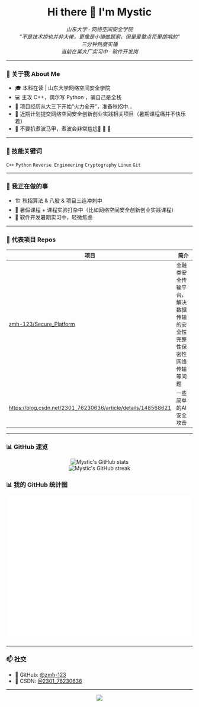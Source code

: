 <h1 align="center">Hi there 👋 I'm Mystic</h1>

<p align="center">
  <em>山东大学 · 网络空间安全学院</em><br/>
  <em>“不是技术控也并非大佬，更像是小镇做题家，但是爱整点花里胡哨的”</em><br/>
  <em>三分钟热度实锤</em><br/>
  <em>当前在某大厂实习中 · 软件开发岗</em>
</p>



---

### 🧠 关于我 About Me

- 🎓 本科在读 | 山东大学网络空间安全学院  
- 💻 主攻 C++，偶尔写 Python ，骗自己是全栈
- 🧩 项目经历从大三下开始“火力全开”，准备秋招中...
- 🔐 近期计划提交网络空间安全创新创业实践相关项目（暑期课程痛并不快乐着）
- 👀 不要扒煮波马甲，煮波会非常尴尬🙈 🙈 🙈

---

### 🚀 技能关键词

`C++` `Python` `Reverse Engineering` `Cryptography` `Linux` `Git`

---

### 🔧 我正在做的事

- 🏗️ 秋招算法 & 八股 & 项目三连冲刺中
- 🧪 暑假课程 + 课程实验打杂中（比如网络空间安全创新创业实践课程）
- 🧳 软件开发暑期实习中，轻微焦虑

---

### 📂 代表项目 Repos

| 项目                                                         | 简介                                                         |
| ------------------------------------------------------------ | ------------------------------------------------------------ |
| [zmh-123/Secure_Platform](https://github.com/zmh-123/Secure_Platform) | 金融类安全传输平台，解决数据传输的安全性完整性保密性网络传输等问题 |
| https://blog.csdn.net/2301_76230636/article/details/148568621 | 一些简单的AI安全攻击                                         |

---

### 📊 GitHub 速览

<p align="center">
  <img src="https://github-readme-stats.vercel.app/api?username=zmh-123&show_icons=true&theme=tokyonight&hide=prs" alt="Mystic's GitHub stats" />
  <br>
  <img src="https://github-readme-streak-stats.herokuapp.com/?user=zmh-123&theme=tokyonight" alt="Mystic's GitHub streak" />
</p>


### 📊 我的 GitHub 统计图

<p align="center">
  <img src="github-metrics.svg" alt="metrics" />
</p>


---

### 📫 社交

- 🐙 GitHub: [@zmh-123](https://github.com/zmh-123)
- 📝 CSDN: [@2301_76230636](https://blog.csdn.net/2301_76230636)

---

<p align="center">
  <img src="https://capsule-render.vercel.app/api?type=waving&color=gradient&height=100&section=footer"/>
</p>
